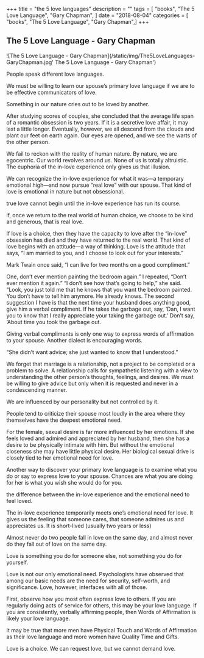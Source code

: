 +++
title = "the 5 love languages"
description = ""
tags = [
"books",
    "The 5 Love Language",
    "Gary Chapman",
]
date = "2018-08-04"
categories = [
"books",
    "The 5 Love Language",
    "Gary Chapman",]
+++

## The 5 Love Language - Gary Chapman

![The 5 Love Language - Gary Chapman](/static/img/The5LoveLanguages-GaryChapman.jpg' The 5 Love Language - Gary Chapman')

People speak different love languages.

We must be willing to learn our spouse’s primary love language if we are to be effective communicators of love.

Something in our nature cries out to be loved by another.

After studying scores of couples, she concluded that the average life span of a romantic obsession is two years. If it is a secretive love affair, it may last a little longer. Eventually, however, we all descend from the clouds and plant our feet on earth again. Our eyes are opened, and we see the warts of the other person.

We fail to reckon with the reality of human nature. By nature, we are egocentric. Our world revolves around us. None of us is totally altruistic. The euphoria of the in-love experience only gives us that illusion.

We can recognize the in-love experience for what it was—a temporary emotional high—and now pursue “real love” with our spouse. That kind of love is emotional in nature but not obsessional.

true love cannot begin until the in-love experience has run its course.

if, once we return to the real world of human choice, we choose to be kind and generous, that is real love.

If love is a choice, then they have the capacity to love after the “in-love” obsession has died and they have returned to the real world. That kind of love begins with an attitude—a way of thinking. Love is the attitude that says, “I am married to you, and I choose to look out for your interests.”

Mark Twain once said, “I can live for two months on a good compliment.”

One, don’t ever mention painting the bedroom again.” I repeated, “Don’t ever mention it again.”
“I don’t see how that’s going to help,” she said.
“Look, you just told me that he knows that you want the bedroom painted. You don’t have to tell him anymore. He already knows. The second suggestion I have is that the next time your husband does anything good, give him a verbal compliment. If he takes the garbage out, say, ‘Dan, I want you to know that I really appreciate your taking the garbage out.’ Don’t say, ‘About time you took the garbage out.

Giving verbal compliments is only one way to express words of affirmation to your spouse. Another dialect is encouraging words.

“She didn’t want advice; she just wanted to know that I understood.”

We forget that marriage is a relationship, not a project to be completed or a problem to solve. A relationship calls for sympathetic listening with a view to understanding the other person’s thoughts, feelings, and desires. We must be willing to give advice but only when it is requested and never in a condescending manner.

We are influenced by our personality but not controlled by it.

People tend to criticize their spouse most loudly in the area where they themselves have the deepest emotional need.

For the female, sexual desire is far more influenced by her emotions. If she feels loved and admired and appreciated by her husband, then she has a desire to be physically intimate with him. But without the emotional closeness she may have little physical desire. Her biological sexual drive is closely tied to her emotional need for love.

Another way to discover your primary love language is to examine what you do or say to express love to your spouse. Chances are what you are doing for her is what you wish she would do for you.

the difference between the in-love experience and the emotional need to feel loved.

The in-love experience temporarily meets one’s emotional need for love. It gives us the feeling that someone cares, that someone admires us and appreciates us. It is short-lived (usually two years or less)

Almost never do two people fall in love on the same day, and almost never do they fall out of love on the same day.

Love is something you do for someone else, not something you do for yourself.

Love is not our only emotional need. Psychologists have observed that among our basic needs are the need for security, self-worth, and significance. Love, however, interfaces with all of those.

First, observe how you most often express love to others. If you are regularly doing acts of service for others, this may be your love language. If you are consistently, verbally affirming people, then Words of Affirmation is likely your love language.

It may be true that more men have Physical Touch and Words of Affirmation as their love language and more women have Quality Time and Gifts.

Love is a choice. We can request love, but we cannot demand love.
